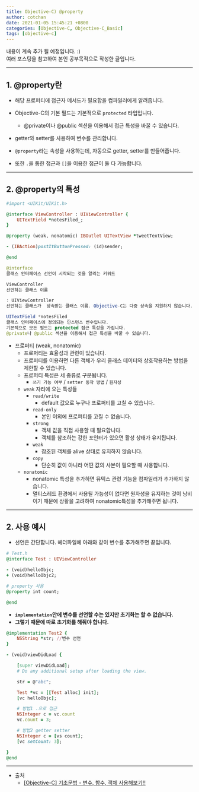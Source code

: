 ```yaml
---
title: Objective-C) @property
author: cotchan
date: 2021-01-05 15:45:21 +0800
categories: [Objective-C, Objective-C_Basic]
tags: [objective-c]
---
```


내용이 계속 추가 될 예정입니다. :)    
여러 포스팅을 참고하여 본인 공부목적으로 작성한 글입니다.    

---

## 1. @property란

+ 해당 프로퍼티에 접근자 메서드가 필요함을 컴파일러에게 알려줍니다.
+ Objective-C의 기본 필드는 기본적으로 `protected` 타입입니다.
    + @private이나 @public 섹션을 이용해서 접근 특성을 바꿀 수 있습니다.
+ getter와 setter를 사용하여 변수를 관리합니다.

+ `@property`라는 속성을 사용하는데, 자동으로 getter, setter를 만들어줍니다.
+ 또한 `.`을 통한 접근과 `[]`을 이용한 접근이 둘 다 가능합니다.

---

## 2. @property의 특성

```ruby
#import <UIKit/UIKit.h>

@interface ViewController : UIViewController {
	UITextField *notesFiled_;
}

@property (weak, nonatomic) IBOutlet UITextView *tweetTextView;

- (IBAction)postItButtonPressed: (id)sender;

@end
``` 

```java
@interface
클래스 인터페이스 선언이 시작되는 것을 알리는 키워드

ViewController
선언하는 클래스 이름

: UIViewController
선언하는 클래스가  상속받는 클래스 이름. Objective-C는 다중 상속을 지원하지 않습니다.

UITextField *notesFiled_
클래스 인터페이스에 정의되는 인스턴스 변수입니다.
기본적으로 모든 필드는 protected 접근 특성을 가집니다.
@private나 @public 섹션을 이용해서 접근 특성을 바꿀 수 있습니다.
```

+ 프로퍼티 (weak, nonatomic)
    + 프로퍼티는 효율성과 관련이 있습니다.
    + 프로퍼티를 이용하면 다른 객체가 우리 클래스 데이터와 상호작용하는 방법을 제한할 수 있습니다.
    + 프로퍼티 특성은 세 종류로 구분됩니다.
        + `쓰기 가능 여부` / `setter 동작 방법` / `원자성`
    + `weak` 자리에 오는 특성들
        + `read/write`
            + default 값으로 누구나 프로퍼티를 고칠 수 있습니다.
        + `read-only`
            + 본인 이외에 프로퍼티를 고칠 수 없습니다.
        + `strong`
            + 객체 값을 직접 사용할 때 필요합니다.
            + 객체를 참조하는 강한 포인터가 있으면 활성 상태가 유지됩니다.
        + `weak`
            + 참조된 객체를 alive 상태로 유지하지 않습니다.
        + `copy`
            + 단순히 값이 아니라 어떤 값의 사본이 필요할 때 사용합니다.
    + `nonatomic`
        + nonatomic 특성을 추가하면 뮤텍스 관련 기능을 컴파일러가 추가하지 않습니다.
        + 멀티스레드 환경에서 사용될 가능성이 없다면 원자성을 유지하는 것이 낭비이기 때문에 상황을 고려하여 nonatomic특성을 추가해주면 됩니다.

---

## 2. 사용 예시

+ 선언은 간단합니다. 헤더파일에 아래와 같이 변수를 추가해주면 끝입니다.

```ruby
# Test.h
@interface Test : UIViewController

- (void)helloObjc;
+ (void)helloObjc2;

# property 사용
@property int count;

@end
```

+ **`implementation`안에 변수를 선언할 수는 있지만 초기화는 할 수 없습니다.**
+ **그렇기 때문에 따로 초기화를 해줘야 합니다.**

```ruby
@implementation Test2 {
	NSString *str; //변수 선언
}

- (void)viewDidLoad {

	[super viewDidLoad];
	# Do any additional setup after loading the view.

	str = @"abc"; 

	Test *vc = [[Test alloc] init];
	[vc helloObjc];

	# 방법1 .으로 접근
	NSInteger c = vc.count
	vc.count = 3;

	# 방법2 getter setter
	NSInteger c = [vs count];
	[vc setCount: 3];

}
@end
```

---

+ 출처
    + [[Objective-C] 기초문법 - 변수, 함수, 객체 사용해보기!!](https://nsios.tistory.com/4)
